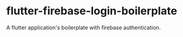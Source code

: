 # flutter-firebase-login-boilerplate
A flutter application's boilerplate with firebase authentication.
